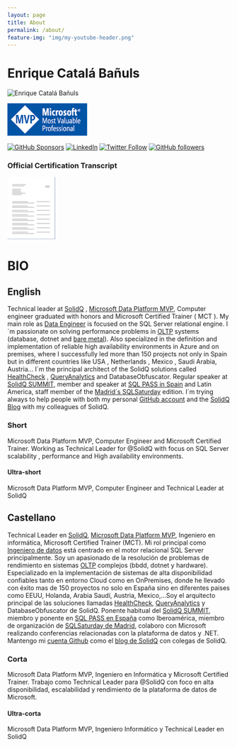 ```yaml
---
layout: page
title: About
permalink: /about/
feature-img: "img/my-youtube-header.png"
---
```


# Enrique Catalá Bañuls

<img class="img-valign" src="https://enriquecatala.com/img/enrique.jpg" alt="Enrique Catalá Bañuls"  height="250px" width="250px" />

[![MVP](img/icons/MVP_Logo_horizontal.png)](https://mvp.microsoft.com/es-es/PublicProfile/5000312?fullName=Enrique%20Catala)

<div>

<a href="https://github.com/sponsors/enriquecatala"><img src="https://img.shields.io/badge/GitHub_Sponsors--_.svg?style=flat&logo=github&logoColor=EA4AAA" alt="GitHub Sponsors"></a>
<a href="https://www.linkedin.com/in/enriquecatala"><img src="https://img.shields.io/badge/LinkedIn--_.svg?style=flat&logo=linkedin" alt="LinkedIn"></a>
<a href="https://twitter.com/enriquecatala"><img alt="Twitter Follow" src="https://img.shields.io/twitter/follow/enriquecatala?label=twitter&style=flat" alt="Twitter"></a>
<a href="https://github.com/enriquecatala"><img alt="GitHub followers" src="https://img.shields.io/github/followers/enriquecatala?label=GitHub&style=flat" alt="GitHub"></a>

<script src="https://apis.google.com/js/platform.js"></script> 
<div class="g-ytsubscribe" data-channelid="UCYboHnN6tvFfHqPWZWY82AQ" data-layout="default" data-count="default"></div>
</div>

### Official Certification Transcript
[![Download Transcript](/img/icons/transcript.png)](/assets/files/microsoft_certified_professional_transcript.pdf)



# BIO

## English

Technical leader at [SolidQ](https://www.solidq.com/) , [Microsoft Data Platform MVP](http://mvp.microsoft.com/es-es/mvp/Enrique%20Catala-5000312),  Computer engineer graduated with honors and Microsoft Certified Trainer ( MCT ). My main role as [Data Engineer](https://docs.microsoft.com/en-us/learn/certifications/azure-data-engineer) is focused on the SQL Server relational engine. I´m passionate on solving performance problems in [OLTP](https://es.wikipedia.org/wiki/OLTP) systems (database, dotnet and [bare metal](https://en.wikipedia.org/wiki/Bare_machine)). Also specialized in the definition and implementation of reliable high availability environments in Azure and on premises, where I successfully led more than 150 projects not only in Spain but in different countries like USA , Netherlands , Mexico , Saudi Arabia, Austria... I´m the principal architect of the SolidQ solutions called [HealthCheck](http://www.solidq.com/wp-content/uploads/2016/10/healthcheck_ES_v4_ES_l.pdf) , [QueryAnalytics](https://powerbi.microsoft.com/es-es/partner-showcase/solidq-solidq-tsql-query-analytics-en/) and DatabaseObfuscator. Regular speaker at  [SolidQ SUMMIT](https://training.solidq.com/es/solidq-summit/), member and speaker at [SQL PASS in Spain](http://www.sqlpass.es/) and Latin America,  staff member of the [Madrid´s SQLSaturday](https://www.sqlsaturday.com/904/EventHome.aspx) edition. I´m trying always to help people with both my personal [GitHub account]( https://github.com/enriquecatala/) and the [SolidQ Blog](http://blogs.solidq.com/es/sql-server/)  with my colleagues of SolidQ.

### Short

Microsoft  Data Platform MVP, Computer Engineer and Microsoft Certified Trainer. Working as Technical Leader for @SolidQ with focus on SQL Server scalability , performance and High availability environments.

#### Ultra-short

Microsoft Data Platform MVP, Computer Engineer and Technical Leader at SolidQ

## Castellano

Technical Leader en [SolidQ](https://www.solidq.com/), [Microsoft Data Platform MVP](http://mvp.microsoft.com/es-es/mvp/Enrique%20Catala-5000312), Ingeniero en informática, Microsoft Certified Trainer (MCT). Mi rol principal como [Ingeniero de datos](https://docs.microsoft.com/en-us/learn/certifications/azure-data-engineer) está centrado en el motor relacional SQL Server principalmente. Soy un apasionado de la resolución de problemas de rendimiento en sistemas [OLTP](https://es.wikipedia.org/wiki/OLTP) complejos (bbdd, dotnet y hardware). Especializado en la implementación de sistemas de alta disponibilidad confiables tanto en entorno Cloud como en OnPremises, donde he llevado con éxito mas de 150 proyectos no solo en España sino en diferentes paises como EEUU, Holanda, Arabia Saudí, Austria, Mexico,…Soy el arquitecto principal de las soluciones llamadas [HealthCheck](http://www.solidq.com/wp-content/uploads/2016/10/healthcheck_ES_v4_ES_l.pdf), [QueryAnalytics](https://powerbi.microsoft.com/es-es/partner-showcase/solidq-solidq-tsql-query-analytics-en/) y DatabaseObfuscator de SolidQ. Ponente habitual del [SolidQ SUMMIT](https://training.solidq.com/es/solidq-summit/), miembro y ponente en [SQL PASS en España](http://www.sqlpass.es/) como Iberoamérica, miembro de organización de [SQLSaturday de Madrid](https://www.sqlsaturday.com/904/EventHome.aspx), colaboro con Microsoft realizando conferencias relacionadas con la plataforma de datos y .NET.  Mantengo mi [cuenta Github](https://github.com/enriquecatala/)  como el [blog de SolidQ](http://blogs.solidq.com/es/sql-server/) con colegas de SolidQ.

### Corta

Microsoft  Data Platform MVP, Ingeniero en Informática y Microsoft Certified Trainer. Trabajo como Technical Leader para @SolidQ con foco en alta disponibilidad, escalabilidad y rendimiento de la plataforma de datos de Microsoft.

#### Ultra-corta

Microsoft Data Platform MVP, Ingeniero Informático y Technical Leader en SolidQ
